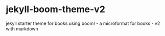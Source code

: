 # jekyll-boom-theme-v2
jekyll starter theme for books using boom! - a microformat for books - v2 with markdown
